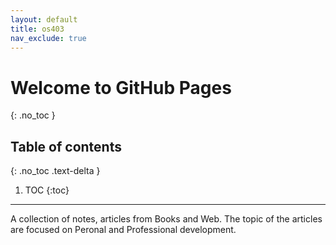 ```yaml
---
layout: default
title: os403 
nav_exclude: true 
---
```


# Welcome to GitHub Pages
{: .no_toc }

## Table of contents
{: .no_toc .text-delta }

1. TOC
{:toc}

---

A collection of notes, articles from Books and Web. The topic of the articles are focused on Peronal and Professional development.
